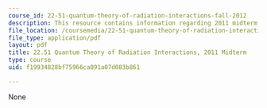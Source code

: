 ```yaml
---
course_id: 22-51-quantum-theory-of-radiation-interactions-fall-2012
description: This resource contains information regarding 2011 midterm exams.
file_location: /coursemedia/22-51-quantum-theory-of-radiation-interactions-fall-2012/f19934828bf75966ca091a07d083b861_MIT22_51F12_mid_2011.pdf
file_type: application/pdf
layout: pdf
title: 22.51 Quantum Theory of Radiation Interactions, 2011 Midterm
type: course
uid: f19934828bf75966ca091a07d083b861

---
```

None